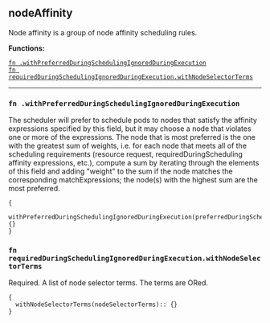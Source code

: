 
## nodeAffinity
Node affinity is a group of node affinity scheduling rules.

**Functions:**

[`fn .withPreferredDuringSchedulingIgnoredDuringExecution`](#fn-withpreferredduringschedulingignoredduringexecution)  
[`fn requiredDuringSchedulingIgnoredDuringExecution.withNodeSelectorTerms`](#fn-requiredduringschedulingignoredduringexecutionwithnodeselectorterms)  

---


### `fn .withPreferredDuringSchedulingIgnoredDuringExecution`
The scheduler will prefer to schedule pods to nodes that satisfy the affinity expressions specified by this field, but it may choose a node that violates one or more of the expressions. The node that is most preferred is the one with the greatest sum of weights, i.e. for each node that meets all of the scheduling requirements (resource request, requiredDuringScheduling affinity expressions, etc.), compute a sum by iterating through the elements of this field and adding "weight" to the sum if the node matches the corresponding matchExpressions; the node(s) with the highest sum are the most preferred.
```jsonnet
{
  withPreferredDuringSchedulingIgnoredDuringExecution(preferredDuringSchedulingIgnoredDuringExecution):: {}
}
```

### `fn requiredDuringSchedulingIgnoredDuringExecution.withNodeSelectorTerms`
Required. A list of node selector terms. The terms are ORed.
```jsonnet
{
  withNodeSelectorTerms(nodeSelectorTerms):: {}
}
```

